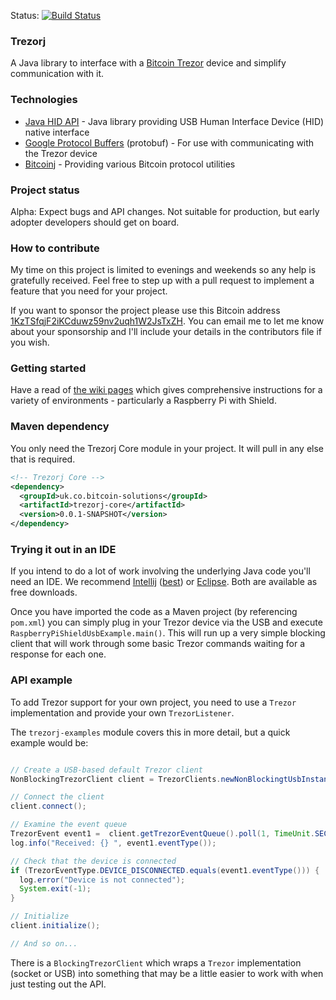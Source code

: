 Status: [![Build Status](https://travis-ci.org/bitcoin-solutions/trezorj.png?branch=master)](https://travis-ci.org/bitcoin-solutions/trezorj)

### Trezorj

A Java library to interface with a [Bitcoin Trezor](https://bitcointrezor.com) device and simplify communication with
it.

### Technologies

* [Java HID API](https://code.google.com/p/javahidapi/) - Java library providing USB Human Interface Device (HID) native interface
* [Google Protocol Buffers](https://code.google.com/p/protobuf/) (protobuf) - For use with communicating with the Trezor device
* [Bitcoinj](https://code.google.com/p/bitcoinj/) - Providing various Bitcoin protocol utilities

### Project status

Alpha: Expect bugs and API changes. Not suitable for production, but early adopter developers should get on board.

### How to contribute

My time on this project is limited to evenings and weekends so any help is gratefully received. Feel free to step up with a 
pull request to implement a feature that you need for your project.

If you want to sponsor the project please use this Bitcoin address [1KzTSfqjF2iKCduwz59nv2uqh1W2JsTxZH](bitcoin:1KzTSfqjF2iKCduwz59nv2uqh1W2JsTxZH?amount=0.05&label=Trezorj).
You can email me to let me know about your sponsorship and I'll include your details in the contributors file if you wish.

### Getting started

Have a read of [the wiki pages](https://github.com/bitcoin-solutions/trezorj/wiki/_pages) which gives comprehensive instructions
for a variety of environments - particularly a Raspberry Pi with Shield.

### Maven dependency

You only need the Trezorj Core module in your project. It will pull in any else that is required.

```xml
<!-- Trezorj Core -->
<dependency>
  <groupId>uk.co.bitcoin-solutions</groupId>
  <artifactId>trezorj-core</artifactId>
  <version>0.0.1-SNAPSHOT</version>
</dependency>
```

### Trying it out in an IDE

If you intend to do a lot of work involving the underlying Java code you'll need an IDE. We recommend [Intellij](https://www.jetbrains.com/idea/download/)
([best](http://programmers.stackexchange.com/a/24231/7167)) or [Eclipse](https://www.eclipse.org/downloads/). Both are available as free downloads.

Once you have imported the code as a Maven project (by referencing `pom.xml`) you can simply plug in your Trezor device via the USB
and execute `RaspberryPiShieldUsbExample.main()`. This will run up a very simple blocking client that will work through some basic 
Trezor commands waiting for a response for each one.

### API example

To add Trezor support for your own project, you need to use a `Trezor` implementation and provide your own `TrezorListener`. 

The `trezorj-examples` module covers this in more detail, but a quick example would be:

```java

// Create a USB-based default Trezor client
NonBlockingTrezorClient client = TrezorClients.newNonBlockingtUsbInstance(TrezorClients.newSessionId());

// Connect the client
client.connect();

// Examine the event queue
TrezorEvent event1 =  client.getTrezorEventQueue().poll(1, TimeUnit.SECONDS);
log.info("Received: {} ", event1.eventType());

// Check that the device is connected
if (TrezorEventType.DEVICE_DISCONNECTED.equals(event1.eventType())) {
  log.error("Device is not connected");
  System.exit(-1);
}

// Initialize
client.initialize();

// And so on...

```

There is a `BlockingTrezorClient` which wraps a `Trezor` implementation (socket or USB) into something
that may be a little easier to work with when just testing out the API.

